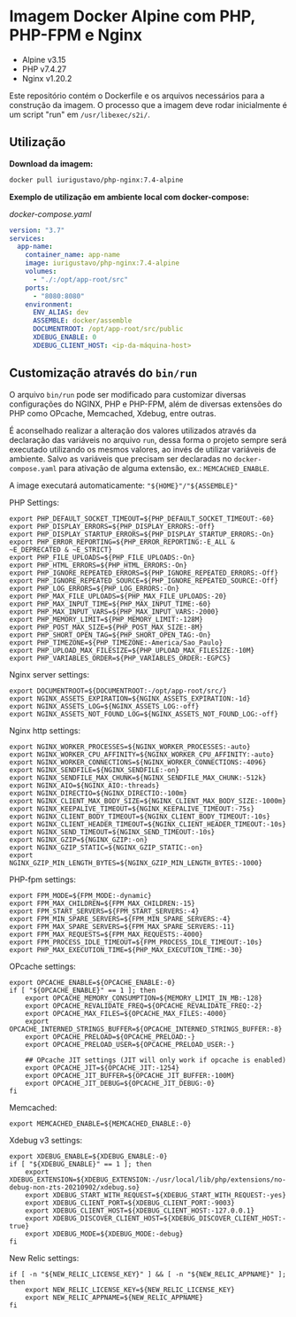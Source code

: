 # Imagem Docker Alpine com PHP, PHP-FPM e Nginx

* Alpine v3.15
* PHP v7.4.27
* Nginx v1.20.2

Este repositório contém o Dockerfile e os arquivos necessários para a construção da imagem. O processo que a imagem deve rodar inicialmente é um script "run" em `/usr/libexec/s2i/`.


## Utilização

**Download da imagem:**

```sh
docker pull iurigustavo/php-nginx:7.4-alpine
```

**Exemplo de utilização em ambiente local com docker-compose:**

 *docker-compose.yaml*

```yaml
version: "3.7"
services:
  app-name:
    container_name: app-name
    image: iurigustavo/php-nginx:7.4-alpine
    volumes:
      - "./:/opt/app-root/src"
    ports:
      - "8080:8080"
    environment:
      ENV_ALIAS: dev
      ASSEMBLE: docker/assemble
      DOCUMENTROOT: /opt/app-root/src/public
      XDEBUG_ENABLE: 0
      XDEBUG_CLIENT_HOST: <ip-da-máquina-host>
```


## Customização através do `bin/run`

O arquivo `bin/run` pode ser modificado para customizar diversas configurações do NGINX, PHP e PHP-FPM, além de diversas extensões do PHP como OPcache, Memcached, Xdebug, entre outras.

É aconselhado realizar a alteração dos valores utilizados através da declaração das variáveis no arquivo `run`, dessa forma o projeto sempre será executado utilizando os mesmos valores, ao invés de utilizar variáveis de ambiente. Salvo as variáveis que precisam ser declaradas no `docker-compose.yaml` para ativação de alguma extensão, ex.: `MEMCACHED_ENABLE`.

A image executará automaticamente: `"${HOME}"/"${ASSEMBLE}"`

PHP Settings:

```shell
export PHP_DEFAULT_SOCKET_TIMEOUT=${PHP_DEFAULT_SOCKET_TIMEOUT:-60}
export PHP_DISPLAY_ERRORS=${PHP_DISPLAY_ERRORS:-Off}
export PHP_DISPLAY_STARTUP_ERRORS=${PHP_DISPLAY_STARTUP_ERRORS:-On}
export PHP_ERROR_REPORTING=${PHP_ERROR_REPORTING:-E_ALL & ~E_DEPRECATED & ~E_STRICT}
export PHP_FILE_UPLOADS=${PHP_FILE_UPLOADS:-On}
export PHP_HTML_ERRORS=${PHP_HTML_ERRORS:-On}
export PHP_IGNORE_REPEATED_ERRORS=${PHP_IGNORE_REPEATED_ERRORS:-Off}
export PHP_IGNORE_REPEATED_SOURCE=${PHP_IGNORE_REPEATED_SOURCE:-Off}
export PHP_LOG_ERRORS=${PHP_LOG_ERRORS:-On}
export PHP_MAX_FILE_UPLOADS=${PHP_MAX_FILE_UPLOADS:-20}
export PHP_MAX_INPUT_TIME=${PHP_MAX_INPUT_TIME:-60}
export PHP_MAX_INPUT_VARS=${PHP_MAX_INPUT_VARS:-2000}
export PHP_MEMORY_LIMIT=${PHP_MEMORY_LIMIT:-128M}
export PHP_POST_MAX_SIZE=${PHP_POST_MAX_SIZE:-8M}
export PHP_SHORT_OPEN_TAG=${PHP_SHORT_OPEN_TAG:-On}
export PHP_TIMEZONE=${PHP_TIMEZONE:-America/Sao_Paulo}
export PHP_UPLOAD_MAX_FILESIZE=${PHP_UPLOAD_MAX_FILESIZE:-10M}
export PHP_VARIABLES_ORDER=${PHP_VARIABLES_ORDER:-EGPCS}
```

Nginx server settings:

```shell
export DOCUMENTROOT=${DOCUMENTROOT:-/opt/app-root/src/}
export NGINX_ASSETS_EXPIRATION=${NGINX_ASSETS_EXPIRATION:-1d}
export NGINX_ASSETS_LOG=${NGINX_ASSETS_LOG:-off}
export NGINX_ASSETS_NOT_FOUND_LOG=${NGINX_ASSETS_NOT_FOUND_LOG:-off}
```

Nginx http settings:

```shell
export NGINX_WORKER_PROCESSES=${NGINX_WORKER_PROCESSES:-auto}
export NGINX_WORKER_CPU_AFFINITY=${NGINX_WORKER_CPU_AFFINITY:-auto}
export NGINX_WORKER_CONNECTIONS=${NGINX_WORKER_CONNECTIONS:-4096}
export NGINX_SENDFILE=${NGINX_SENDFILE:-on}
export NGINX_SENDFILE_MAX_CHUNK=${NGINX_SENDFILE_MAX_CHUNK:-512k}
export NGINX_AIO=${NGINX_AIO:-threads}
export NGINX_DIRECTIO=${NGINX_DIRECTIO:-100m}
export NGINX_CLIENT_MAX_BODY_SIZE=${NGINX_CLIENT_MAX_BODY_SIZE:-1000m}
export NGINX_KEEPALIVE_TIMEOUT=${NGINX_KEEPALIVE_TIMEOUT:-75s}
export NGINX_CLIENT_BODY_TIMEOUT=${NGINX_CLIENT_BODY_TIMEOUT:-10s}
export NGINX_CLIENT_HEADER_TIMEOUT=${NGINX_CLIENT_HEADER_TIMEOUT:-10s}
export NGINX_SEND_TIMEOUT=${NGINX_SEND_TIMEOUT:-10s}
export NGINX_GZIP=${NGINX_GZIP:-on}
export NGINX_GZIP_STATIC=${NGINX_GZIP_STATIC:-on}
export NGINX_GZIP_MIN_LENGTH_BYTES=${NGINX_GZIP_MIN_LENGTH_BYTES:-1000}
```

PHP-fpm settings:

```shell
export FPM_MODE=${FPM_MODE:-dynamic}
export FPM_MAX_CHILDREN=${FPM_MAX_CHILDREN:-15}
export FPM_START_SERVERS=${FPM_START_SERVERS:-4}
export FPM_MIN_SPARE_SERVERS=${FPM_MIN_SPARE_SERVERS:-4}
export FPM_MAX_SPARE_SERVERS=${FPM_MAX_SPARE_SERVERS:-11}
export FPM_MAX_REQUESTS=${FPM_MAX_REQUESTS:-4000}
export FPM_PROCESS_IDLE_TIMEOUT=${FPM_PROCESS_IDLE_TIMEOUT:-10s}
export PHP_MAX_EXECUTION_TIME=${PHP_MAX_EXECUTION_TIME:-30}
```

OPcache settings:

```shell
export OPCACHE_ENABLE=${OPCACHE_ENABLE:-0}
if [ "${OPCACHE_ENABLE}" == 1 ]; then
    export OPCACHE_MEMORY_CONSUMPTION=${MEMORY_LIMIT_IN_MB:-128}
    export OPCACHE_REVALIDATE_FREQ=${OPCACHE_REVALIDATE_FREQ:-2}
    export OPCACHE_MAX_FILES=${OPCACHE_MAX_FILES:-4000}
    export OPCACHE_INTERNED_STRINGS_BUFFER=${OPCACHE_INTERNED_STRINGS_BUFFER:-8}
    export OPCACHE_PRELOAD=${OPCACHE_PRELOAD:-}
    export OPCACHE_PRELOAD_USER=${OPCACHE_PRELOAD_USER:-}

    ## OPcache JIT settings (JIT will only work if opcache is enabled)
    export OPCACHE_JIT=${OPCACHE_JIT:-1254}
    export OPCACHE_JIT_BUFFER=${OPCACHE_JIT_BUFFER:-100M}
    export OPCACHE_JIT_DEBUG=${OPCACHE_JIT_DEBUG:-0}
fi
```

Memcached:

```shell
export MEMCACHED_ENABLE=${MEMCACHED_ENABLE:-0}
```

Xdebug v3 settings:

```shell
export XDEBUG_ENABLE=${XDEBUG_ENABLE:-0}
if [ "${XDEBUG_ENABLE}" == 1 ]; then
    export XDEBUG_EXTENSION=${XDEBUG_EXTENSION:-/usr/local/lib/php/extensions/no-debug-non-zts-20210902/xdebug.so}
    export XDEBUG_START_WITH_REQUEST=${XDEBUG_START_WITH_REQUEST:-yes}
    export XDEBUG_CLIENT_PORT=${XDEBUG_CLIENT_PORT:-9003}
    export XDEBUG_CLIENT_HOST=${XDEBUG_CLIENT_HOST:-127.0.0.1}
    export XDEBUG_DISCOVER_CLIENT_HOST=${XDEBUG_DISCOVER_CLIENT_HOST:-true}
    export XDEBUG_MODE=${XDEBUG_MODE:-debug}
fi
```

New Relic settings:

```shell
if [ -n "${NEW_RELIC_LICENSE_KEY}" ] && [ -n "${NEW_RELIC_APPNAME}" ]; then
    export NEW_RELIC_LICENSE_KEY=${NEW_RELIC_LICENSE_KEY}
    export NEW_RELIC_APPNAME=${NEW_RELIC_APPNAME}
fi
```